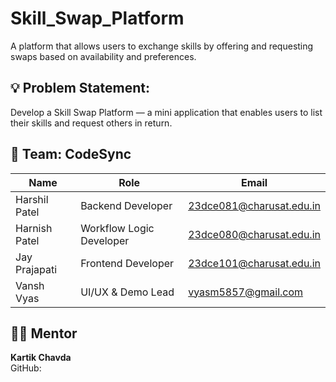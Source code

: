 # Skill_Swap_Platform

A platform that allows users to exchange skills by offering and requesting swaps based on availability and preferences.

## 💡 Problem Statement:
Develop a Skill Swap Platform — a mini application that enables users to list their skills and request others in return.

## 👥 Team: CodeSync
| Name           | Role                     | Email                    |
|----------------|--------------------------|--------------------------|
| Harshil Patel  | Backend Developer        | 23dce081@charusat.edu.in |
| Harnish Patel  | Workflow Logic Developer | 23dce080@charusat.edu.in |
| Jay Prajapati  | Frontend Developer       | 23dce101@charusat.edu.in |
| Vansh Vyas     | UI/UX & Demo Lead        | vyasm5857@gmail.com      |

## 🧑‍🏫 Mentor
**Kartik Chavda**  
GitHub: 


